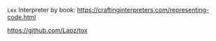 `Lex` Interpreter by book: https://craftinginterpreters.com/representing-code.html

https://github.com/Lapz/tox